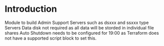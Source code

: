 # Introduction 
Module to build Admin Support Servers such as dsxxx and ssxxx type Servers
Data disk not required as all data will be storded in individual file shares
Auto Shutdown needs to be configured for 19:00 as Terraform does not have a supported script block to set this.